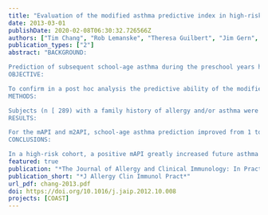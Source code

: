 ```yaml
---
title: "Evaluation of the modified asthma predictive index in high-risk preschool children"
date: 2013-03-01
publishDate: 2020-02-08T06:30:32.726566Z
authors: ["Tim Chang", "Rob Lemanske", "Theresa Guilbert", "Jim Gern", "Michael Coen", "Mike Evans", "Ronald Gangnon", "David Page", "Dan Jackson"]
publication_types: ["2"]
abstract: "BACKGROUND:

Prediction of subsequent school-age asthma during the preschool years has proven challenging.
OBJECTIVE:

To confirm in a post hoc analysis the predictive ability of the modified Asthma Predictive Index (mAPI) ina high-risk cohort and a theoretical unselected population. We also tested a potential mAPI modification with a 2-wheezing episode requirement (m2API) in the same populations.
METHODS:

Subjects (n [ 289) with a family history of allergy and/or asthma were used to predict asthma at age 6, 8, and 11 years with the use of characteristics collected during the first 3 years of life. The mAPI and the m2API were tested for predictive value.
RESULTS:

For the mAPI and m2API, school-age asthma prediction improved from 1 to 3 years of age. The mAPI had high predictive value after a positive test (positive likelihood ratio ranging from 4.9 to 55) for asthma development at years 6,8, and 11. Lowering the number of wheezing episodes to 2(m2API) lowered the predictive value after a positive test(positive likelihood ratio ranging from 1.91 to 13.1) without meaningfully improving the predictive value of a negative test.Posttest probabilities for a positive mAPI reached 72% and 90%in unselected and high-risk populations, respectively.
CONCLUSIONS:

In a high-risk cohort, a positive mAPI greatly increased future asthma probability (eg, 30% pretest probability to 90% posttest probability) and is a preferred predictive test to them 2API. With its more favorable positive posttest probability,the mAPI can aid clinical decision making in assessing future asthma risk for preschool-age children."
featured: true
publication: "*The Journal of Allergy and Clinical Immunology: In Practice*"
publication_short: "*J Allergy Clin Immunol Pract*"
url_pdf: chang-2013.pdf
doi: https://doi.org/10.1016/j.jaip.2012.10.008
projects: [COAST]
---
```


